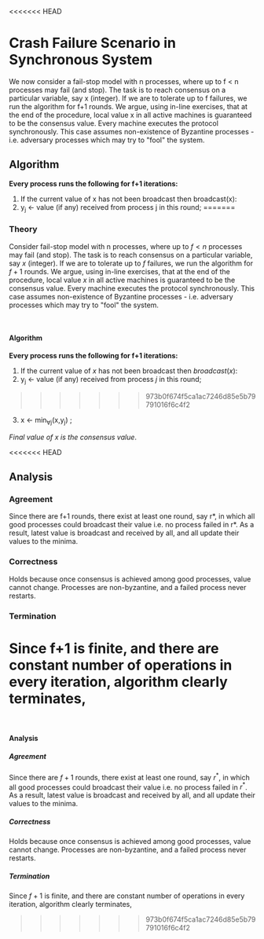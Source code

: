 <<<<<<< HEAD
# Crash Failure Scenario in Synchronous System

We now consider a fail-stop model with n processes, where up to f < n processes may fail (and stop). The task is to reach consensus on a particular variable, say x (integer). If we are to tolerate up to f failures, we run the algorithm for f+1 rounds. We argue, using in-line exercises, that at the end of the procedure, local value x in all active machines is guaranteed to be the consensus value. Every machine executes the protocol synchronously. This case assumes non-existence of Byzantine processes - i.e. adversary processes which may try to "fool" the system. 

## Algorithm

**Every process runs the following for f+1 iterations:**

1. If the current value of x has not been broadcast then broadcast(x):
2. y<sub>j</sub> ← value (if any) received from process j in this round;
=======
### Theory

Consider fail-stop model with n processes, where up to $f < n$ processes may fail (and stop). The task is to reach consensus on a particular variable, say $x$ (integer). If we are to tolerate up to $f$ failures, we run the algorithm for $f+1$ rounds. We argue, using in-line exercises, that at the end of the procedure, local value $x$ in all active machines is guaranteed to be the consensus value. Every machine executes the protocol synchronously. This case assumes non-existence of Byzantine processes - i.e. adversary processes which may try to "fool" the system.

<br>


#### Algorithm

**Every process runs the following for f+1 iterations:**

1. If the current value of $x$ has not been broadcast then $broadcast(x)$:
2. y<sub>j</sub> ← value (if any) received from process $j$ in this round;
>>>>>>> 973b0f674f5ca1ac7246d85e5b79791016f6c4f2
3. x ← min<sub>∀j</sub>(x,y<sub>j</sub>) ;

*Final value of x is the consensus value*.

<<<<<<< HEAD
## Analysis 

### Agreement  
Since there are f+1 rounds, there exist at least one round, say r*, in which all good processes could broadcast their value i.e. no process failed in r*. As a result, latest value is broadcast and received by all, and all update their values to the minima. 

### Correctness 
Holds because once consensus is achieved among good processes, value cannot change. Processes are non-byzantine, and a failed process never restarts. 

### Termination  
Since f+1 is finite, and there are constant number of operations in every iteration, algorithm clearly terminates, 
=======
<br>


#### Analysis

##### Agreement

Since there are $f+1$ rounds, there exist at least one round, say $r^*$, in which all good processes could broadcast their value i.e. no process failed in $r^*$. As a result, latest value is broadcast and received by all, and all update their values to the minima.

##### Correctness

Holds because once consensus is achieved among good processes, value cannot change. Processes are non-byzantine, and a failed process never restarts.

##### Termination

Since $f+1$ is finite, and there are constant number of operations in every iteration, algorithm clearly terminates,
>>>>>>> 973b0f674f5ca1ac7246d85e5b79791016f6c4f2
